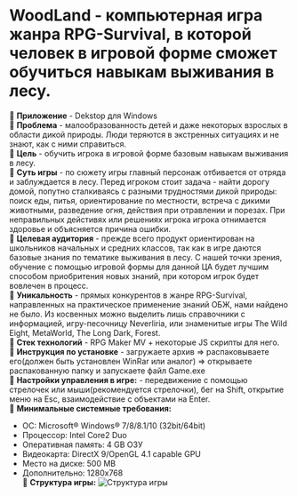 # WoodLand - компьютерная игра жанра RPG-Survival, в которой человек в игровой форме сможет обучиться навыкам выживания в лесу.

🌟 **Приложение** - Dekstop для Windows<br />
🌟 **Проблема** - малообразованность детей и даже некоторых взрослых в области дикой природы. Люди теряются в экстренных ситуациях и не знают, как с ними справиться.<br />
🌟 **Цель** - обучить игрока в игровой форме базовым навыкам выживания в лесу.<br />
🌟 **Суть игры** - по сюжету игры главный персонаж отбивается от отряда и заблуждается в лесу. Перед игроком стоит задача - найти дорогу домой, попутно сталкиваясь с разными трудностями дикой природы: поиск еды, питья, ориентирование по местности, встреча с дикими животными, разведение огня, действия при отравлении и порезах. При неправильных дейстивях или решениях игрока игрока отнимается здоровье и объясняется причина ошибки.<br />
🌟 **Целевая аудитория** - прежде всего продукт ориентирован на школьников начальных и средних классов, так как в игре даются базовые знания по тематике выживания в лесу. С нашей точки зрения, обучение с помощью игровой формы для данной ЦА будет лучшим способом приобритения новых знаний, при котором игрок будет вовлечен в процесс.<br />
🌟 **Уникальность** - прямых конкурентов в жанре RPG-Survival, направленных на практическое применение знаний ОБЖ, нами найдено не было. Из косвенных можно выделить лишь справочники с информацией, игру-песочницу Neverliria, или знаменитые игры The Wild Eight, MetaWorld, The Long Dark, Forest.<br />
🌟 **Стек технологий** - RPG Maker MV + некоторые JS скрипты для него.<br />
🌟 **Инструкция по установке** - загружаете архив => распаковываете его(должен быть установлен WinRar или аналог) => открываете распакованную папку и запускаете файл Game.exe<br />
🌟 **Настройки управления в игре:** - передвижение с помощью стрелочек или мыши(рекомендуется стрелочки), бег на Shift, открытие меню на Esc, взаимодействие с объектами на Enter.<br/>
🌟 **Минимальные системные требования:**
- ОС: Microsoft® Windows® 7/8/8.1/10 (32bit/64bit)
- Процессор: Intel Core2 Duo
- Оперативная память: 4 GB ОЗУ
- Видеокарта: DirectX 9/OpenGL 4.1 capable GPU
- Место на диске: 500 MB
- Дополнительно: 1280x768</br>
🌟 **Структура игры:**
![Структура игры](https://i.ibb.co/n38zwcG/readme.jpg)
